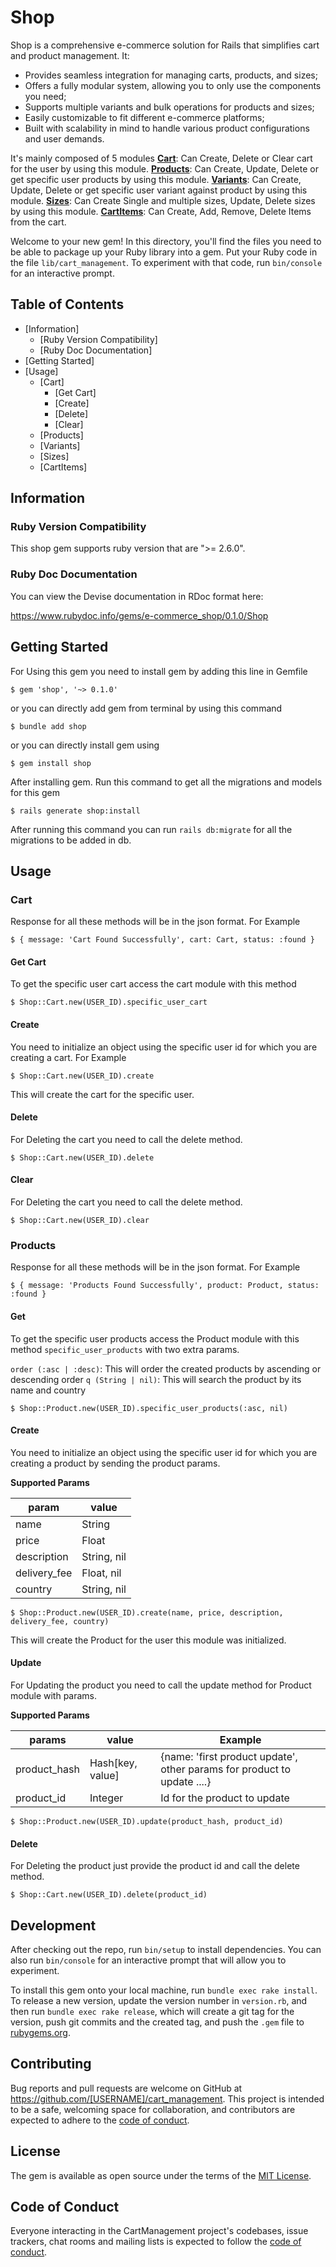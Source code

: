 # Shop

Shop is a comprehensive e-commerce solution for Rails that simplifies cart and product management. It:

* Provides seamless integration for managing carts, products, and sizes;
* Offers a fully modular system, allowing you to only use the components you need;
* Supports multiple variants and bulk operations for products and sizes;
* Easily customizable to fit different e-commerce platforms;
* Built with scalability in mind to handle various product configurations and user demands.

It's mainly composed of 5 modules
[**Cart**](https://www.rubydoc.info/gems/e-commerce_shop/0.1.0/Shop/Cart): Can Create, Delete or Clear cart for the user by using this module.
[**Products**](https://www.rubydoc.info/gems/e-commerce_shop/0.1.0/Shop/Product): Can Create, Update, Delete or get specific user products by using this module.
[**Variants**](https://www.rubydoc.info/gems/e-commerce_shop/0.1.0/Shop/Variant): Can Create, Update, Delete or get specific user variant against product by using this module.
[**Sizes**](https://www.rubydoc.info/gems/e-commerce_shop/0.1.0/Shop/Size): Can Create Single and multiple sizes, Update, Delete sizes by using this module.
[**CartItems**](https://www.rubydoc.info/gems/e-commerce_shop/0.1.0/Shop/CartItem): Can Create, Add, Remove, Delete Items from the cart.

Welcome to your new gem! In this directory, you'll find the files you need to be able to package up your Ruby library into a gem. Put your Ruby code in the file `lib/cart_management`. To experiment with that code, run `bin/console` for an interactive prompt.

## Table of Contents
* [Information]
  * [Ruby Version Compatibility]
  * [Ruby Doc Documentation]
* [Getting Started]
* [Usage]
  * [Cart]
    * [Get Cart]
    * [Create]
    * [Delete]
    * [Clear]
  * [Products]
  * [Variants]
  * [Sizes]
  * [CartItems]

## Information

### Ruby Version Compatibility
This shop gem supports ruby version that are ">= 2.6.0".

### Ruby Doc Documentation
You can view the Devise documentation in RDoc format here:

https://www.rubydoc.info/gems/e-commerce_shop/0.1.0/Shop

## Getting Started
For Using this gem you need to install gem by adding this line in Gemfile

    $ gem 'shop', '~> 0.1.0'

or you can directly add gem from terminal by using this command

    $ bundle add shop

or you can directly install gem using

    $ gem install shop

After installing gem. Run this command to get all the migrations and models for this gem

    $ rails generate shop:install

After running this command you can run `rails db:migrate` for all the migrations to be added in db.

## Usage

### Cart

Response for all these methods will be in the json format. For Example

    $ { message: 'Cart Found Successfully', cart: Cart, status: :found }

#### Get Cart

To get the specific user cart access the cart module with this method

    $ Shop::Cart.new(USER_ID).specific_user_cart

#### Create

You need to initialize an object using the specific user id for which you are creating a cart. For Example

    $ Shop::Cart.new(USER_ID).create

This will create the cart for the specific user.

#### Delete

For Deleting the cart you need to call the delete method.

    $ Shop::Cart.new(USER_ID).delete

#### Clear

For Deleting the cart you need to call the delete method.

    $ Shop::Cart.new(USER_ID).clear

### Products

Response for all these methods will be in the json format. For Example

    $ { message: 'Products Found Successfully', product: Product, status: :found }

#### Get

To get the specific user products access the Product module with this method `specific_user_products` with two extra
params.

`order (:asc | :desc)`: This will order the created products by ascending or descending order
`q (String | nil)`: This will search the product by its name and country

    $ Shop::Product.new(USER_ID).specific_user_products(:asc, nil)

#### Create

You need to initialize an object using the specific user id for which you are creating a product by sending the
product params.

**Supported Params**

| param        | value       |
|--------------|-------------|
| name         | String      |
| price        | Float       |
| description  | String, nil |
| delivery_fee | Float, nil  |
| country      | String, nil |


    $ Shop::Product.new(USER_ID).create(name, price, description, delivery_fee, country)

This will create the Product for the user this module was initialized.

#### Update
For Updating the product you need to call the update method for Product module with params.

**Supported Params**

| params       | value            | Example                                                                 |
|--------------|------------------|-------------------------------------------------------------------------|
| product_hash | Hash[key, value] | {name: 'first product update', other params for product to update ....} |
| product_id   | Integer          | Id for the product to update                                            |

    $ Shop::Product.new(USER_ID).update(product_hash, product_id)

#### Delete

For Deleting the product just provide the product id and call the delete method.

    $ Shop::Cart.new(USER_ID).delete(product_id)

## Development

After checking out the repo, run `bin/setup` to install dependencies. You can also run `bin/console` for an interactive prompt that will allow you to experiment.

To install this gem onto your local machine, run `bundle exec rake install`. To release a new version, update the version number in `version.rb`, and then run `bundle exec rake release`, which will create a git tag for the version, push git commits and the created tag, and push the `.gem` file to [rubygems.org](https://rubygems.org).

## Contributing

Bug reports and pull requests are welcome on GitHub at https://github.com/[USERNAME]/cart_management. This project is intended to be a safe, welcoming space for collaboration, and contributors are expected to adhere to the [code of conduct](https://github.com/[USERNAME]/cart_management/blob/main/CODE_OF_CONDUCT.md).

## License

The gem is available as open source under the terms of the [MIT License](https://opensource.org/licenses/MIT).

## Code of Conduct

Everyone interacting in the CartManagement project's codebases, issue trackers, chat rooms and mailing lists is expected to follow the [code of conduct](https://github.com/[USERNAME]/cart_management/blob/main/CODE_OF_CONDUCT.md).
